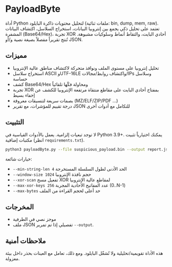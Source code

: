# PayloadByte
أداة Python لتحليل محتويات ذاكرة البايلود (ملفات ثنائية: bin, dump, mem, raw). تعتمد على تحليل ذكي يجمع بين إنتروبيا البيانات، استخراج السلاسل، اكتشاف البيانات المشفرة (Base64/Hex)، تجربة XOR أحادي البايت، والتقاط أنماط وسلوكيات مشبوهة. تُنتج تقريراً مفصلاً بصيغة نصية و/أو JSON.

## مميزات
- تحليل إنتروبيا على مستوى الملف ونوافذ متحركة لاكتشاف مناطق عالية الإنتروبيا
- استخراج سلاسل ASCII وUTF-16LE واكتشاف روابط/مجالات/IPs وسلاسل حساسة
- كشف Base64/Hex ومحاولة فكّها تلقائياً
- تجربة XOR بمفتاح أحادي البايت على مقاطع منتقاة مرتفعة الإنتروبيا للكشف عن إخفاء بسيط
- بصمات سريعة لتنسيقات معروفة (MZ/ELF/ZIP/PDF ...)
- درجة تقييم للمؤشرات، مع تقرير JSON للتكامل مع أدوات أخرى

## التثبيت
لا توجد تبعيات إلزامية. يعمل بالأدوات القياسية في Python 3.9+.
يمكنك اختيارياً تثبيت مكتبات إضافية (انظر `requirements.txt`).

```bash
python3 payloadByte.py --file suspicious_payload.bin --output report.json
```

خيارات شائعة:
- `--min-string-len 4` الحد الأدنى لطول السلسلة المستخرجة
- `--window-size 1024` حجم نافذة الإنتروبيا
- `--xor-scan` تفعيل مسح XOR لمقاطع عالية الإنتروبيا
- `--max-xor-keys 256` عدد المفاتيح الأحادية المجربة (0..N-1)
- `--max-bytes` حد أعلى لحجم القراءة من الملف

## المخرجات
- موجز نصي في الطرفية
- ملف JSON تفصيلي إذا تم تمرير `--output`.

## ملاحظات أمنية
هذه الأداة تقويمية/تحليلية ولا تُشغّل البايلود. ومع ذلك، تعامل مع العينات بحذر داخل بيئة معزولة.
